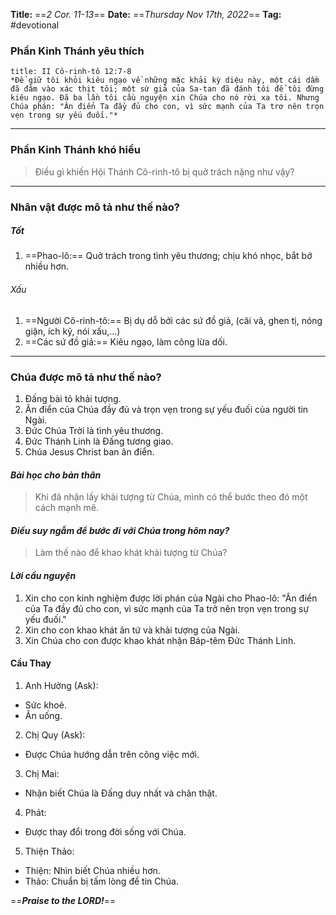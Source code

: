 **Title:** ==*2 Cor. 11-13*==
**Date:** ==*Thursday Nov 17th, 2022*==
**Tag:** #devotional

### **Phần Kinh Thánh yêu thích**
```ad-bible
title: II Cô-rinh-tô 12:7-8
*Để giữ tôi khỏi kiêu ngạo về những mặc khải kỳ diệu này, một cái dầm đã đâm vào xác thịt tôi; một sứ giả của Sa-tan đã đánh tôi để tôi đừng kiêu ngạo. Đã ba lần tôi cầu nguyện xin Chúa cho nó rời xa tôi. Nhưng Chúa phán: "Ân điển Ta đầy đủ cho con, vì sức mạnh của Ta trơ nên trọn vẹn trong sự yếu đuối."*
```
----
### **Phần Kinh Thánh khó hiểu**
> Điều gì khiến Hội Thánh Cô-rinh-tô bị quở trách nặng như vậy?
----
### **Nhân vật được mô tả như thế nào?**
##### Tốt
1. ==Phao-lô:== Quở trách trong tình yêu thương; chịu khó nhọc, bắt bớ nhiều hơn.
###### Xấu
1. ==Người Cô-rinh-tô:== Bị dụ dỗ bởi các sứ đồ giả, (cãi vã, ghen tị, nóng giận, ích kỹ, nói xấu,...)
2. ==Các sứ đồ giả:== Kiêu ngạo, làm công lừa dối.
----
### **Chúa được mô tả như thế nào?**
1. Đấng bài tỏ khải tượng.
2. Ân điển của Chúa đầy đủ và trọn vẹn trong sự yếu đuối của người tin Ngài.
3. Đức Chúa Trời là tình yêu thương.
4. Đức Thánh Linh là Đấng tương giao.
5. Chúa Jesus Christ ban ân điển.
#### *Bài học cho bản thân*
> Khi đã nhận lấy khải tượng từ Chúa, mình có thể bước theo đó một cách mạnh mẽ.
#### *Điều suy ngẫm để bước đi với Chúa trong hôm nay?*
> Làm thế nào để khao khát khải tượng từ Chúa?
#### *Lời cầu nguyện*
1. Xin cho con kinh nghiệm được lời phán của Ngài cho Phao-lô: "Ân điển của Ta đầy đủ cho con, vì sức mạnh của Ta trở nên trọn vẹn trong sự yếu đuối."
2. Xin cho con khao khát ân tứ và khải tượng của Ngài.
3. Xin Chúa cho con được khao khát nhận Báp-têm Đức Thánh Linh.

#### Cầu Thay
1. Anh Hưởng (Ask):
- Sức khoẻ.
- Ăn uống.
2. Chị Quy (Ask):
- Được Chúa hướng dẫn trên công việc mới.
3. Chị Mai:
- Nhận biết Chúa là Đấng duy nhất và chân thật.
4. Phát:
- Được thay đổi trong đời sống với Chúa.
5. Thiện Thảo:
- Thiện: Nhìn biết Chúa nhiều hơn.
- Thảo: Chuẩn bị tấm lòng để tin Chúa.

==***Praise to the LORD!***==
